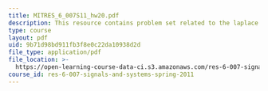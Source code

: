 ```yaml
---
title: MITRES_6_007S11_hw20.pdf
description: This resource contains problem set related to the laplace transform.
type: course
layout: pdf
uid: 9b71d98bd911fb3f8e0c22da10938d2d
file_type: application/pdf
file_location: >-
  https://open-learning-course-data-ci.s3.amazonaws.com/res-6-007-signals-and-systems-spring-2011/9b71d98bd911fb3f8e0c22da10938d2d_MITRES_6_007S11_hw20.pdf
course_id: res-6-007-signals-and-systems-spring-2011
---
```

